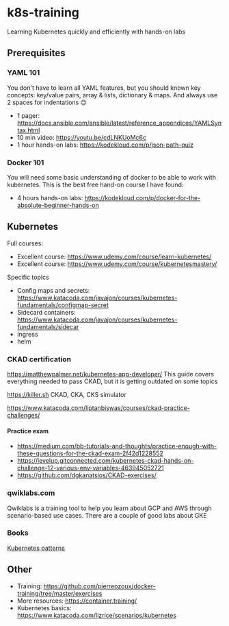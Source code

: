 # k8s-training

Learning Kubernetes quickly and efficiently with hands-on labs

## Prerequisites 
### YAML 101
You don't have to learn all YAML features, but you should known key concepts: key/value pairs, array & lists, dictionary & maps. And always use 2 spaces for indentations 😊
* 1 pager: https://docs.ansible.com/ansible/latest/reference_appendices/YAMLSyntax.html
* 10 min video: https://youtu.be/cdLNKUoMc6c
* 1 hour hands-on labs: https://kodekloud.com/p/json-path-quiz

### Docker 101
You will need some basic understanding of docker to be able to work with kubernetes. This is the best free hand-on course I have found:
* 4 hours hands-on labs: https://kodekloud.com/p/docker-for-the-absolute-beginner-hands-on

## Kubernetes
Full courses:
* Excellent course: https://www.udemy.com/course/learn-kubernetes/
* Excellent course: https://www.udemy.com/course/kubernetesmastery/

Specific topics
* Config maps and secrets: https://www.katacoda.com/javajon/courses/kubernetes-fundamentals/configmap-secret
* Sidecard containers: https://www.katacoda.com/javajon/courses/kubernetes-fundamentals/sidecar
* ingress
* helm

### CKAD certification

https://matthewpalmer.net/kubernetes-app-developer/
This guide covers everything needed to pass CKAD, but it is getting outdated on some topics

https://killer.sh
CKAD, CKA, CKS simulator

https://www.katacoda.com/liptanbiswas/courses/ckad-practice-challenges/

#### Practice exam
* https://medium.com/bb-tutorials-and-thoughts/practice-enough-with-these-questions-for-the-ckad-exam-2f42d1228552
* https://levelup.gitconnected.com/kubernetes-ckad-hands-on-challenge-12-various-env-variables-463945052721
* https://github.com/dgkanatsios/CKAD-exercises/

### qwiklabs.com
Qwiklabs is a training tool to help you learn about GCP and AWS through scenario-based use cases. There are a couple of good labs about GKE

### Books
[Kubernetes patterns](cm-oreilly-kubernetes-patterns.pdf)

## Other
* Training: https://github.com/pierreozoux/docker-training/tree/master/exercises
* More resources: https://container.training/
* Kubernetes basics: https://www.katacoda.com/lizrice/scenarios/kubernetes

